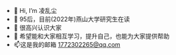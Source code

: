 - 👋 Hi, I’m 凌乱尘
- 👀 95后，目前(2022年)燕山大学研究生在读
- 🌱 很高兴认识大家
- 💞️ 希望能和大家相互学习，提升自己，也能为大家提供帮助
- 📫这是我的邮箱 1772302265@qq.com




<!---
cyh245689173/cyh245689173 is a ✨ special ✨ repository because its `README.md` (this file) appears on your GitHub profile.
You can click the Preview link to take a look at your changes.
--->

